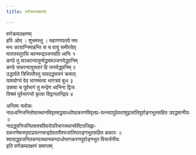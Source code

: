 ```yaml
---
title: वर्णक्रमलक्षणम्

---
```

वर्णक्रमलक्षणम्  
हरिः ओम् । शुभमस्तु । महागणपतये नमः  
मनः कायाग्निमाहन्ति स च वायुं समीरयेत्  
मारुतस्तूरसि चरन्मन्द्रञ्जनयति ध्वनिः १  
कण्ठे तु सञ्चरन्वायुर्म्मद्ध्यमञ्जनयेद्ध्वनिम्  
कण्ठे सचरन्वायुस्तारं हि जनयेद्ध्वनिम् २  
उद्धार्यते त्रिभिस्तैस्तु यावदद्ध्ययनं क्रमात्  
यामयोग्यं वेद भागम्मत्वा भागत्रयं बुधः ३  
उक्त्वा च पूर्वभागं तु मन्द्रेण ध्वनिना द्विजः  
विश्रमं पूर्वभागन्ते कृत्वा विद्वानतन्द्रितः ४  
  
अन्तिमः श्लोकः  
नादध्वनिजनितोष्ठस्थानविवृतमद्ध्याधरोष्ठकरणविवृतप्र-यत्नवायुदेवताशूद्रजातिपूर्वाङ्गभूतसहित उपद्धमानीयः ॥  
नादद्ध्वनिजनितवक्त्रविवरोपरिभागस्थानवेष्टितजिह्वा-  
ग्रकरणेषत्स्पृष्टप्रयत्नचन्द्रदेवतावैश्यजातिपराङ्गभूतसहित ळकारः ॥  
श्वासद्ध्वजनितकण्ठस्थानकण्ठाधोभागकरणपूर्वाङ्गभूत विसर्जनीयः  
                                  इति वर्णक्रमलक्षणं समाप्तम्